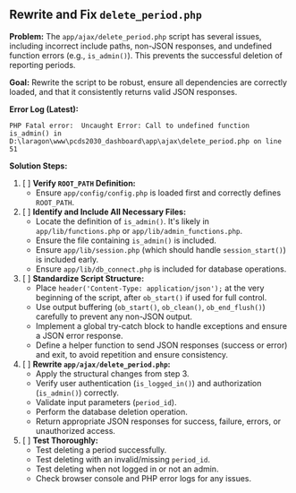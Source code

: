 ## Rewrite and Fix `delete_period.php`

**Problem:** The `app/ajax/delete_period.php` script has several issues, including incorrect include paths, non-JSON responses, and undefined function errors (e.g., `is_admin()`). This prevents the successful deletion of reporting periods.

**Goal:** Rewrite the script to be robust, ensure all dependencies are correctly loaded, and that it consistently returns valid JSON responses.

**Error Log (Latest):**
```
PHP Fatal error:  Uncaught Error: Call to undefined function is_admin() in D:\laragon\www\pcds2030_dashboard\app\ajax\delete_period.php on line 51
```

**Solution Steps:**

1.  [ ] **Verify `ROOT_PATH` Definition:**
    *   Ensure `app/config/config.php` is loaded first and correctly defines `ROOT_PATH`.
2.  [ ] **Identify and Include All Necessary Files:**
    *   Locate the definition of `is_admin()`. It's likely in `app/lib/functions.php` or `app/lib/admin_functions.php`.
    *   Ensure the file containing `is_admin()` is included.
    *   Ensure `app/lib/session.php` (which should handle `session_start()`) is included early.
    *   Ensure `app/lib/db_connect.php` is included for database operations.
3.  [ ] **Standardize Script Structure:**
    *   Place `header('Content-Type: application/json');` at the very beginning of the script, after `ob_start()` if used for full control.
    *   Use output buffering (`ob_start()`, `ob_clean()`, `ob_end_flush()`) carefully to prevent any non-JSON output.
    *   Implement a global try-catch block to handle exceptions and ensure a JSON error response.
    *   Define a helper function to send JSON responses (success or error) and exit, to avoid repetition and ensure consistency.
4.  [ ] **Rewrite `app/ajax/delete_period.php`:**
    *   Apply the structural changes from step 3.
    *   Verify user authentication (`is_logged_in()`) and authorization (`is_admin()`) correctly.
    *   Validate input parameters (`period_id`).
    *   Perform the database deletion operation.
    *   Return appropriate JSON responses for success, failure, errors, or unauthorized access.
5.  [ ] **Test Thoroughly:**
    *   Test deleting a period successfully.
    *   Test deleting with an invalid/missing `period_id`.
    *   Test deleting when not logged in or not an admin.
    *   Check browser console and PHP error logs for any issues.
